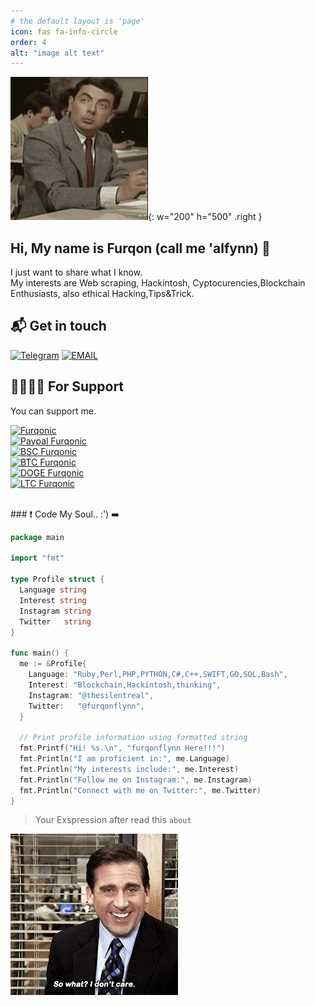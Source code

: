 ```yaml
---
# the default layout is 'page'
icon: fas fa-info-circle
order: 4
alt: "image alt text"
---
```


<!-- ![Furqonic](https://res.cloudinary.com/dlked0a5j/image/upload/v1716549244/photo_2024-05-24_18.13.35_g9fwb2.jpg) -->
<!-- <img src="/assets/img/Post/My-first-post-test/AV4.jpeg" w="700" h="400"> -->
![meh](/assets/img/docimg/bean.gif){: w="200" h="500" .right }

## Hi, My name is Furqon (call me 'alfynn) 👋

I just want to share what I know. <br> My interests are Web scraping, Hackintosh, Cyptocurencies,Blockchain Enthusiasts, also ethical Hacking,Tips&Trick.
<br>

## 📬 Get in touch

[![Telegram](https://img.shields.io/badge/Telegram-DMme-orange)](https://t.me/edwinbagas7)
[![EMAIL](https://img.shields.io/badge/Email-caturmahdialfurqon-blue)](mailto:caturmahdi.alfurqon@icloud.com)
<br>
## 🤜🏻🤛🏻 For Support

You can support me.

[![Furqonic](https://img.shields.io/badge/SUPPORTME-Coffee-succsess.svg?style=flat)](https://pastebin.com/raw/Z57X2iwX)
<br>
[![Paypal Furqonic](https://img.shields.io/badge/USD$-Paypal-informasional.svg?style=flat)](https://paypal.me/caturmahdialfurqon)
<br>
[![BSC Furqonic](https://img.shields.io/badge/ETH-0x07Fe74030B01B1F9A9c2699929d7CAFDa66Ebf06-informational.svg?style=flat)](https://etherscan.io/address/0x07Fe74030B01B1F9A9c2699929d7CAFDa66Ebf06)
<br>
[![BTC Furqonic](https://img.shields.io/badge/BTC-bc1qf8d3fcl4zf08qy3ecz8jyw3cf8y8urd0s2g32s-informational.svg?style=flat)](https://pastebin.com/raw/Z57X2iwX)
<br>
[![DOGE Furqonic](https://img.shields.io/badge/SOL-73hvmQLGmfxXiJqvqiG2MwZReC9H3tFusZJGfffrBHpy-informational.svg?style=flat)](https://pastebin.com/raw/Z57X2iwX)
<br>
[![LTC Furqonic](https://img.shields.io/badge/MATIC-0x07Fe74030B01B1F9A9c2699929d7CAFDa66Ebf06-informational.svg?style=flat)](https://pastebin.com/raw/Z57X2iwX)

<br>
### ❗️ Code My Soul.. :') ➡️

```go
package main

import "fmt" 

type Profile struct {
  Language string
  Interest string
  Instagram string
  Twitter   string
}

func main() {
  me := &Profile{
    Language: "Ruby,Perl,PHP,PYTHON,C#,C++,SWIFT,GO,SQL,Bash",
    Interest: "Blockchain,Hackintosh,thinking",
    Instagram: "@thesilentreal",
    Twitter:   "@furqonflynn",
  }

  // Print profile information using formatted string
  fmt.Printf("Hi! %s.\n", "furqonflynn Here!!!")
  fmt.Println("I am proficient in:", me.Language)
  fmt.Println("My interests include:", me.Interest)
  fmt.Println("Follow me on Instagram:", me.Instagram)
  fmt.Println("Connect with me on Twitter:", me.Twitter)
}
```
> Your Exspression after read this `about`

![meh](/assets/img/docimg/doncare.gif)
